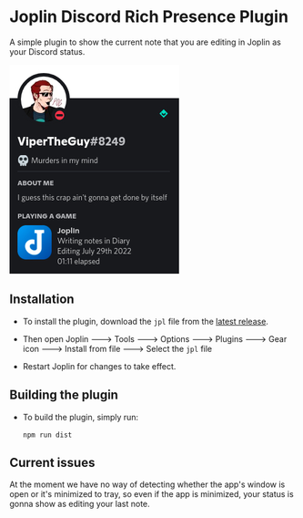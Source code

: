 # Joplin Discord Rich Presence Plugin
A simple plugin to show the current note that you are editing in Joplin as your Discord status.

![Alt text](preview.jpg?raw=true "Preview Image")

## Installation
- To install the plugin, download the `jpl` file from the [latest release](https://github.com/arash28134/joplin-discord-rich-presence/releases/latest). 

- Then open Joplin ---> Tools ---> Options ---> Plugins ---> Gear icon ---> Install from file ---> Select the `jpl` file  

- Restart Joplin for changes to take effect.

## Building the plugin

- To build the plugin, simply run:
  ```
  npm run dist
  ```

## Current issues
At the moment we have no way of detecting whether the app's window is open or it's minimized to tray, so even if the app is minimized, your status is gonna show as editing your last note.
